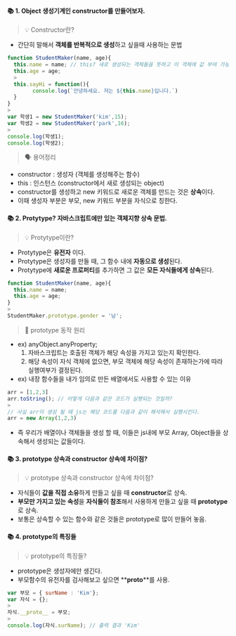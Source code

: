 #### 📚 1. Object 생성기계인 constructor를 만들어보자. 
> 💡 Constructor란?
* 간단히 말해서 **객체를 반복적으로 생성**하고 싶을때 사용하는 문법
```js
function StudentMaker(name, age){
  this.name = name; // this? 새로 생성되는 객체들을 뜻하고 이 객체에 값 부여 가능.
  this.age = age;
  >
  this.sayHi = function(){
    	console.log(`안녕하세요. 저는 ${this.name}입니다.`)
  }
}
>
var 학생1 = new StudentMaker('kim',15);
var 학생2 = new StudentMaker('park',16);
>
console.log(학생1);
console.log(학생2);
```
> 🗣️ 용어정리 
* constructor : 생성자 (객체를 생성해주는 함수)
* this : 인스턴스 (constructor에서 새로 생성되는 object)
* constructor를 생성하고 new 키워드로 새로운 객체를 만드는 것은 **상속**이다. 
* 이때 생성자 부분은 부모, new 키워드 부분을 자식으로 칭한다.
####

#### 📚 2. Protytype? 자바스크립트에만 있는 객체지향 상속 문법.
> 💡 Protytype이란?
* Protytype은 **유전자** 이다.
* Protytype은 생성자를 만들 때, 그 함수 내에 **자동으로 생성**된다. 
* Protytype에 **새로운 프로퍼티**를 추가하면 그 값은 **모든 자식들에게 상속**된다.
```js
function StudentMaker(name, age){
  this.name = name;
  this.age = age;
}
>
StudentMaker.prototype.gender = '남';
```
> 🔨 prototype 동작 원리
* ex) anyObject.anyProperty; 
	1. 자바스크립트는 호출된 객체가 해당 속성을 가지고 있는지 확인한다.
    2. 해당 속성이 자식 객체에 없으면, 부모 객체에 해당 속성이 존재하는가에 따라 실행여부가 결정된다. 
* ex) 내장 함수들을 내가 임의로 만든 배열에서도 사용할 수 있는 이유
```js
arr	= [1,2,3]
arr.toString(); // 어떻게 다음과 같은 코드가 실행되는 것일까?
>
// 사실 arr이 생성 될 때 js는 해당 코드를 다음과 같이 해석해서 실행시킨다.
arr = new Array(1,2,3)
```
* 즉 우리가 배열이나 객체들을 생성 할 때, 이들은 js내에 부모 Array, Object들을 상속해서 생성되는 값들이다. 
####
    
#### 📚 3. prototype 상속과 constructor 상속에 차이점?
> 💡 prototype 상속과 constructor 상속에 차이점?
* 자식들이 **값을 직접 소유**하게 만들고 싶을 때 **constructor**로 상속.
* **부모만 가지고 있는 속성**을 **자식들이 참조**해서 사용하게 만들고 싶을 때 **prototype**로 상속.
* 보통은 상속할 수 있는 함수와 같은 것들은 prototype로 많이 만들어 놓음.
####

#### 📚 4. prototype의 특징들
> 💡 prototype의 특징들?
* prototype은 생성자에만 생긴다. 
* 부모함수의 유전자를 검사해보고 싶으면 **____proto____**를 사용.
```js
var 부모 = { surName : 'Kim'};
var 자식 = {};
>
자식.__proto__ = 부모;
>
console.log(자식.surName); // 출력 결과 'Kim'
```
####


